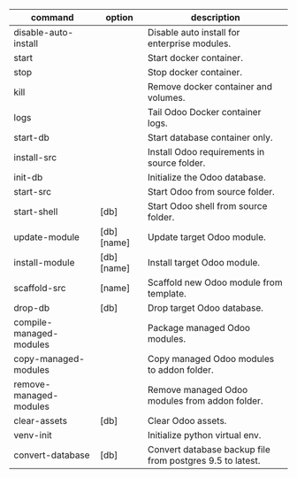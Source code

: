 command|option|description
-|-|-
disable-auto-install| |Disable auto install for enterprise modules.
start| |Start docker container.
stop| |Stop docker container.
kill| |Remove docker container and volumes.
logs| |Tail Odoo Docker container logs.
start-db| |Start database container only.
install-src| |Install Odoo requirements in source folder.
init-db| |Initialize the Odoo database.
start-src| |Start Odoo from source folder.
start-shell|[db]|Start Odoo shell from source folder.
update-module|[db] [name]|Update target Odoo module.
install-module|[db] [name]|Install target Odoo module.
scaffold-src|[name]|Scaffold new Odoo module from template.
drop-db|[db]|Drop target Odoo database.
compile-managed-modules| |Package managed Odoo modules.
copy-managed-modules| |Copy managed Odoo modules to addon folder.
remove-managed-modules| |Remove managed Odoo modules from addon folder.
clear-assets|[db]|Clear Odoo assets.
venv-init| |Initialize python virtual env.
convert-database|[db]|Convert database backup file from postgres 9.5 to latest.
